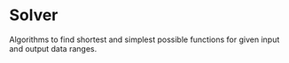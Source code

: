 # Solver
Algorithms to find shortest and simplest possible functions for given input and output data ranges.
